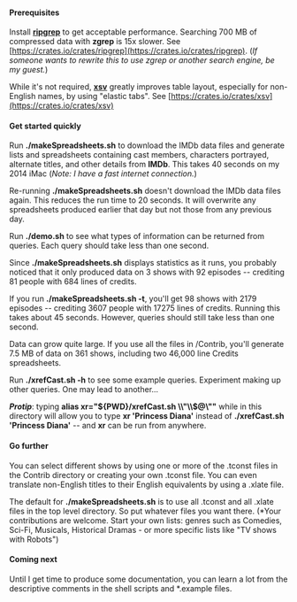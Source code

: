 #### Prerequisites

Install **[ripgrep](https://crates.io/crates/xsv)** to get acceptable performance.
Searching 700 MB of compressed data with **zgrep** is 15x slower. See
[https://crates.io/crates/ripgrep](https://crates.io/crates/ripgrep). (*If someone wants to rewrite this to use
zgrep or another search engine, be my guest.*)

While it's not required, **[xsv](https://crates.io/crates/xsv)** greatly improves
table layout, especially for non-English names, by using "elastic tabs". See
[https://crates.io/crates/xsv](https://crates.io/crates/xsv)

#### Get started quickly

Run **./makeSpreadsheets.sh** to download the IMDb data files and generate lists
and spreadsheets containing cast members, characters portrayed, alternate titles,
and other details from **IMDb**. This
takes 40 seconds on my 2014 iMac (*Note: I have a fast internet connection.*)

Re-running **./makeSpreadsheets.sh** doesn't download the IMDb data files again.
This reduces the run time to 20 seconds. It will overwrite any spreadsheets
produced earlier that day but not those from any previous day.

Run **./demo.sh** to see what types of information can be returned from queries.
Each query should take less than one second.

Since **./makeSpreadsheets.sh** displays statistics as it runs, you probably
noticed that it only produced data on 3 shows with 92 episodes -- crediting 81
people with 684 lines of credits.

If you run **./makeSpreadsheets.sh -t**, you'll get 98 shows with 2179
episodes -- crediting 3607 people with 17275 lines of credits. Running this takes
about 45 seconds. However, queries should still take less than one second.

Data can grow quite large. If you use all the files in /Contrib, you'll generate
7.5 MB of data on 361 shows, including two 46,000 line Credits spreadsheets.

Run **./xrefCast.sh -h** to see some example queries. Experiment making up other
queries. One may lead to another...

***Protip***: typing **alias xr="${PWD}/xrefCast.sh \\"\\$@\\""** 
while in this directory will allow you to type **xr 'Princess Diana'** instead of
**./xrefCast.sh 'Princess Diana'** -- and **xr** can be run from anywhere.

#### Go further

You can select different shows by using one or more of the .tconst files in the
Contrib directory or creating your own .tconst file. You can even translate
non-English titles to their English equivalents by using a .xlate file.

The default for **./makeSpreadsheets.sh** is to use all .tconst and all .xlate
files in the top level directory. So put whatever files you want there.  (*Your
contributions are welcome. Start your own lists: genres such as Comedies, Sci-Fi,
Musicals, Historical Dramas - or more specific lists like "TV shows with Robots")

#### Coming next

Until I get time to produce some documentation, you can learn a lot from the
descriptive comments in the shell scripts and *.example files.
